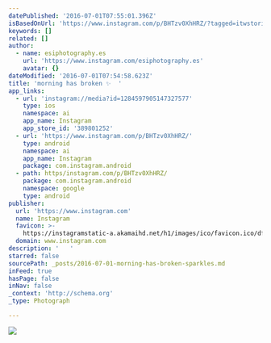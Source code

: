 ```yaml
---
datePublished: '2016-07-01T07:55:01.396Z'
isBasedOnUrl: 'https://www.instagram.com/p/BHTzv0XhHRZ/?tagged=itwstories'
keywords: []
related: []
author:
  - name: esiphotography.es
    url: 'https://www.instagram.com/esiphotography.es'
    avatar: {}
dateModified: '2016-07-01T07:54:58.623Z'
title: 'morning has broken ✨  '
app_links:
  - url: 'instagram://media?id=1284597905147327577'
    type: ios
    namespace: ai
    app_name: Instagram
    app_store_id: '389801252'
  - url: 'https://www.instagram.com/p/BHTzv0XhHRZ/'
    type: android
    namespace: ai
    app_name: Instagram
    package: com.instagram.android
  - path: https/instagram.com/p/BHTzv0XhHRZ/
    package: com.instagram.android
    namespace: google
    type: android
publisher:
  url: 'https://www.instagram.com'
  name: Instagram
  favicon: >-
    https://instagramstatic-a.akamaihd.net/h1/images/ico/favicon.ico/dfa85bb1fd63.ico
  domain: www.instagram.com
description: '   '
starred: false
sourcePath: _posts/2016-07-01-morning-has-broken-sparkles.md
inFeed: true
hasPage: false
inNav: false
_context: 'http://schema.org'
_type: Photograph

---
```

![   ](https://imgflo.herokuapp.com/graph/vahj1ThiexotieMo/61542d8432a03b662baae89d8eafecbd/noop.jpg?input=https%3A%2F%2Fscontent.cdninstagram.com%2Ft51.2885-15%2Fs640x640%2Fsh0.08%2Fe35%2F13561793_1090275127714354_1295244778_n.jpg%3Fig_cache_key%3DMTI4NDU5NzkwNTE0NzMyNzU3Nw%253D%253D.2)